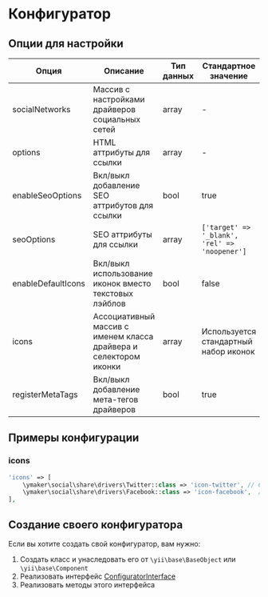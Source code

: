 Конфигуратор
============

## Опции для настройки

| Опция             | Описание                                                          | Тип данных    | Стандартное значение                          |
|-------------------|-------------------------------------------------------------------|---------------|-----------------------------------------------|
|socialNetworks     |Массив с настройками драйверов социальных сетей                    |array          |-                                              |
|options            |HTML аттрибуты для ссылки                                          |array          |-                                              |
|enableSeoOptions   |Вкл/выкл добавление SEO аттрибутов для ссылки                      |bool           |true                                           |
|seoOptions         |SEO аттрибуты для ссылки                                           |array          |`['target' => '_blank', 'rel' => 'noopener']`  |
|enableDefaultIcons |Вкл/выкл использование иконок вместо текстовых лэйблов             |bool           |false                                          |
|icons              |Ассоциативный массив с именем класса драйвера и селектором иконки  |array          |Используется стандартный набор иконок          |
|registerMetaTags   |Вкл/выкл добавление мета-тегов драйверов                           |bool           |true                                           |

## Примеры конфигурации

### icons

```php
'icons' => [
    \ymaker\social\share\drivers\Twitter::class => 'icon-twitter', // CSS класс
    \ymaker\social\share\drivers\Facebook::class => 'icon-facebook',  // CSS класс
],
```

## Создание своего конфигуратора

Если вы хотите создать свой конфигуратор, вам нужно:

1. Создать класс и унаследовать его от `\yii\base\BaseObject` или `\yii\base\Component` 
2. Реализовать интерфейс [ConfiguratorInterface](https://github.com/yiimaker/yii2-social-share/blob/master/src/configurators/ConfiguratorInterface.php)
3. Реализовать методы этого интерфейса
